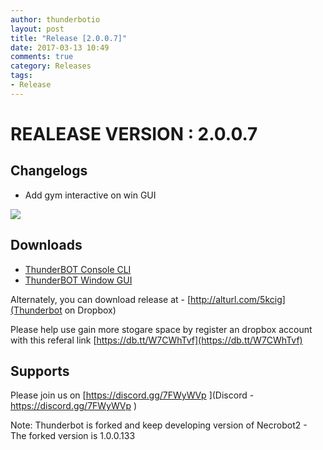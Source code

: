 ```yaml
---
author: thunderbotio
layout: post
title: "Release [2.0.0.7]"
date: 2017-03-13 10:49
comments: true
category: Releases
tags:
- Release
---
```


# REALEASE VERSION : 2.0.0.7

## Changelogs
- Add gym interactive on win GUI
 <img src="http://i.imgur.com/gQ1zIM4.png"/>

## Downloads
- [ThunderBOT Console CLI](/releases/2.0.0.7/ThunderBOT.CLI.zip)
- [ThunderBOT Window GUI](/releases/2.0.0.7/ThunderBOT.Win.zip)

Alternately, you can download release at - [http://alturl.com/5kcig](Thunderbot on Dropbox)

Please help use gain more stogare space by register an dropbox account with this referal link [https://db.tt/W7CWhTvf](https://db.tt/W7CWhTvf)

## Supports

Please join us on [https://discord.gg/7FWyWVp ](Discord - https://discord.gg/7FWyWVp )

Note: Thunderbot is forked and keep developing version of Necrobot2 - The forked version is 1.0.0.133
